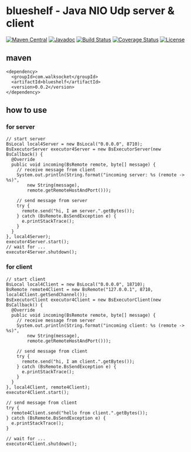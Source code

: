 # blueshelf - Java NIO Udp server & client 

[![Maven Central](https://maven-badges.herokuapp.com/maven-central/com.walksocket/blueshelf/badge.svg)](https://maven-badges.herokuapp.com/maven-central/com.walksocket/blueshelf)
[![Javadoc](https://javadoc-badge.appspot.com/com.walksocket/blueshelf.svg?label=javadoc)](https://javadoc-badge.appspot.com/com.walksocket/blueshelf)
[![Build Status](https://travis-ci.org/shigenobu/blueshelf.svg?branch=master)](https://travis-ci.org/shigenobu/blueshelf)
[![Coverage Status](https://coveralls.io/repos/github/shigenobu/blueshelf/badge.svg?branch=master)](https://coveralls.io/github/shigenobu/blueshelf?branch=master)
[![License](https://img.shields.io/badge/License-Apache%202.0-blue.svg)](https://opensource.org/licenses/Apache-2.0)

## maven

    <dependency>
      <groupId>com.walksocket</groupId>
      <artifactId>blueshelf</artifactId>
      <version>0.0.2</version>
    </dependency>

## how to use

### for server

    // start server
    BsLocal local4Server = new BsLocal("0.0.0.0", 8710);
    BsExecutorServer executor4Server = new BsExecutorServer(new BsCallback() {
      @Override
      public void incoming(BsRemote remote, byte[] message) {
        // receive message from client
        System.out.println(String.format("incoming server: %s (remote -> %s)",
            new String(message),
            remote.getRemoteHostAndPort()));

        // send message from server
        try {
          remote.send("hi, I am server.".getBytes());
        } catch (BsRemote.BsSendException e) {
          e.printStackTrace();
        }
      }
    }, local4Server);
    executor4Server.start();
    // wait for ...
    executor4Server.shutdown();

### for client

    // start client
    BsLocal local4Client = new BsLocal("0.0.0.0", 18710);
    BsRemote remote4Client = new BsRemote("127.0.0.1", 8710, local4Client.getSendChannel());
    BsExecutorClient executor4Client = new BsExecutorClient(new BsCallback() {
      @Override
      public void incoming(BsRemote remote, byte[] message) {
        // receive message from server
        System.out.println(String.format("incoming client: %s (remote -> %s)",
            new String(message),
            remote.getRemoteHostAndPort()));

        // send message from client
        try {
          remote.send("hi, I am client.".getBytes());
        } catch (BsRemote.BsSendException e) {
          e.printStackTrace();
        }
      }
    }, local4Client, remote4Client);
    executor4Client.start();

    // send message from client
    try {
      remote4Client.send("hello from client.".getBytes());
    } catch (BsRemote.BsSendException e) {
      e.printStackTrace();
    }
    
    // wait for ...
    executor4Client.shutdown();
